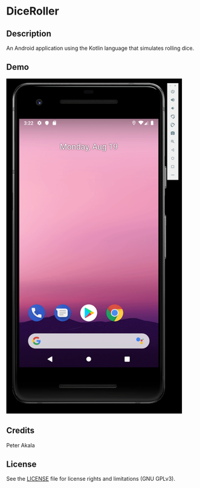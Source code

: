 # DiceRoller

## Description

An Android application using the Kotlin language that simulates rolling dice.

## Demo

<img src='dice_roller_demo.gif' width="465" height="883" title='DiceRoller animated demo' width='' alt='DiceRoller demo' />

## Credits

Peter Akala

## License

See the [LICENSE](LICENSE.md) file for license rights and limitations (GNU GPLv3).
